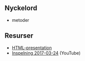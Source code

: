 ## Nyckelord

- metoder

## Resurser
- [HTML-presentation](https://rawgit.com/1dv024/kursinnehall/master/forelasningar/02/index.html#)
- [Inspelning 2017-03-24](https://youtu.be/xf-PApq31T8) (YouTube)
